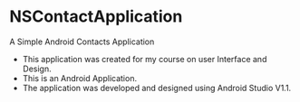 # NSContactApplication
A Simple Android Contacts Application

* This application was created for my course on user Interface and Design.
* This is an Android Application.
* The application was developed and designed using Android Studio V1.1.
